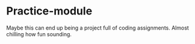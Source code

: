 # Practice-module
Maybe this can end up being a project full of coding assignments. Almost chilling how fun sounding. 
